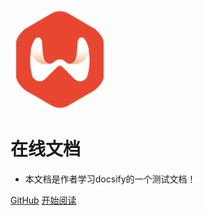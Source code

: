 <img width="160px" style="border-radius: 50%" bor src="images/docs-icon.png">

# 在线文档

- 本文档是作者学习docsify的一个测试文档！

[GitHub](<https://github.com/wentaosoft/docs>)
[开始阅读](README.md)

